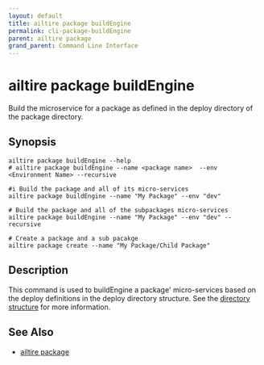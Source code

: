 ```yaml
---
layout: default 
title: ailtire package buildEngine 
permalink: cli-package-buildEngine 
parent: ailtire package  
grand_parent: Command Line Interface
---
```


# ailtire package buildEngine

Build the microservice for a package as defined in the deploy directory of the package directory.

## Synopsis

```shell
ailtire package buildEngine --help 
# ailtire package buildEngine --name <package name>  --env <Environment Name> --recursive

#i Build the package and all of its micro-services 
ailtire package buildEngine --name "My Package" --env "dev"

# Build the package and all of the subpackages micro-services
ailtire package buildEngine --name "My Package" --env "dev" --recursive

# Create a package and a sub pacakge
ailtire package create --name "My Package/Child Package"
````

## Description

This command is used to buildEngine a package' micro-services based on the deploy definitions in the deploy directory 
structure. See the [directory structure](directory) for more information.


## See Also
* [ailtire package](cli-package)
